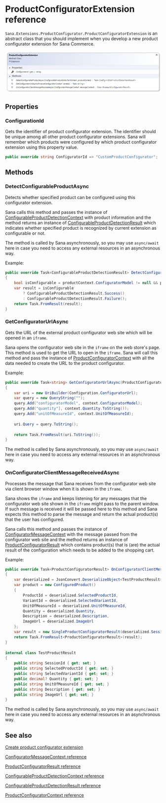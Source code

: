 ﻿# ProductConfiguratorExtension reference

`Sana.Extensions.ProductConfigurator.ProductConfiguratorExtension` is an abstract class that you should implement
when you develop a new product configurator extension for Sana Commerce.

![Class](img/product-configurator-extension/class.png)

## Properties

### ConfigurationId

Gets the identifier of product configurator extension. The identifier should be unique among
all other product configurator extensions. Sana will remember which products were configured
by which product configurator extension using this property value.

```cs
public override string ConfiguratorId => "CustomProductConfigurator";
```

## Methods

<a id="DetectConfigurableProductAsync"></a>
### DetectConfigurableProductAsync

Detects whether specified product can be configured using this configurator extension.

Sana calls this method and passes the instance of [ConfigurableProductDetectionContext](configurable-product-detection-context.md)
with product information and the method returns an instance of [ConfigurableProductDetectionResult](configurable-product-detection-result.md)
which indicates whether specified product is recognized by current extension as configurable or not.

The method is called by Sana asynchronously, so you may use `async/await` here in case
you need to access any external resources in an asynchronous way.

Example:

```cs
public override Task<ConfigurableProductDetectionResult> DetectConfigurableProductAsync(ConfigurableProductDetectionContext productContext)
{
    bool isConfigurable = productContext.ConfiguratorModel != null && productContext.ConfiguratorModel.StartsWith("my-custom-configurator:");
    var result = isConfigurable
        ? ConfigurableProductDetectionResult.Success()
        : ConfigurableProductDetectionResult.Failure();
    return Task.FromResult(result);
}
```

<a id="GetConfiguratorUrlAsync"></a>
### GetConfiguratorUrlAsync

Gets the URL of the external product configurator web site which will be opened in an `iframe`.

Sana opens the configurator web site in the `iframe` on the web store's page. This method is used to
get the URL to open in the `iframe`.
Sana will call this method and pass the instance of [ProductConfiguratorContext](product-configurator-context.md)
with all the data needed to create the URL to the product configurator.

Example:

```cs
public override Task<string> GetConfiguratorUrlAsync(ProductConfiguratorContext context)
{
    var uri = new UriBuilder(Configuration.ConfiguratorUrl);
    var query = new QueryString("");
    query.Add("configuratorModel", context.ConfiguratorModel);
    query.Add("quantity"], context.Quantity.ToString());
    query.Add("unitOfMeasureId", context.UnitOfMeasureId);

    uri.Query = query.ToString();

    return Task.FromResult(uri.ToString());
}
```

The method is called by Sana asynchronously, so you may use `async/await` here in case
you need to access any external resources in an asynchronous way.

<a id="OnConfiguratorClientMessageReceivedAsync"></a>
### OnConfiguratorClientMessageReceivedAsync

Processes the message that Sana receives from the configurator web site via client browser
window when it is shown in the `iframe`.

Sana shows the `iframe` and keeps listening for any messages that the configurator web site shown in
the `iframe` might pass to the parent window. If such message is received it will be passed here to this
method and Sana expects this method to parse the message and return the actual product(s) that the user
has configured.

Sana calls this method and passes the instance of [ConfiguratorMessageContext](configurator-message-context.md)
with the message passed from the configurator web site and the method returns an instance of
[ProductConfiguratorResult](product-configurator-result.md)
which contains product(s) that is (are) the actual result of the configuration which
needs to be added to the shopping cart.

Example:

```cs
public override Task<ProductConfiguratorResult> OnConfiguratorClientMessageReceivedAsync(ConfiguratorMessageContext messageContext)
{
    var deserialized = JsonConvert.DeserializeObject<TestProductResult>(messageContext.MessageFromConfigurator);
    var product = new ConfiguredProduct()
    {
        ProductId = deserialized.SelectedProductId,
        VariantId = deserialized.SelectedVariantId,
        UnitOfMeasureId = deserialized.UnitOfMeasureId,
        Quantity = deserialized.Quantity,
        Description = deserialized.Description,
        ImageUrl = deserialized.ImageUrl
    };
    var result = new SingleProductConfiguratorResult(deserialized.SessionId, product);
    return Task.FromResult<ProductConfiguratorResult>(result);
}

internal class TestProductResult
{
    public string SessionId { get; set; }
    public string SelectedProductId { get; set; }
    public string SelectedVariantId { get; set; }
    public decimal? Quantity { get; set; }
    public string UnitOfMeasureId { get; set; }
    public string Description { get; set; }
    public string ImageUrl { get; set; }
}
```

The method is called by Sana asynchronously, so you may use `async/await` here in case
you need to access any external resources in an asynchronous way.

## See also

[Create product configurator extension](../how-to/create-product-configurator-extension.md)

[ConfiguratorMessageContext reference](configurable-product-detection-context.md)

[ProductConfiguratorResult reference](product-configurator-result.md)

[ConfigurableProductDetectionContext reference](configurable-product-detection-context.md)

[ConfigurableProductDetectionResult reference](configurable-product-detection-result.md)

[ProductConfiguratorContext reference](product-configurator-context.md)
